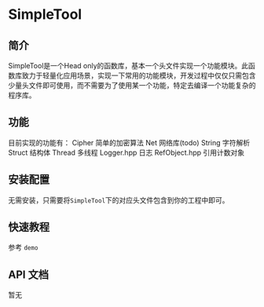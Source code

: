 # SimpleTool
## 简介 
  SimpleTool是一个Head only的函数库，基本一个头文件实现一个功能模块。此函数库致力于轻量化应用场景，实现一下常用的功能模块，开发过程中仅仅只需包含少量头文件即可使用，而不需要为了使用某一个功能，特定去编译一个功能复杂的程序库。

## 功能
  目前实现的功能有： 
  Cipher 简单的加密算法
  Net	 网络库(todo)
  String 字符解析
  Struct 结构体
  Thread 多线程
  Logger.hpp 日志
  RefObject.hpp 引用计数对象

## 安装配置
   无需安装，只需要将```SimpleTool```下的对应头文件包含到你的工程中即可。

## 快速教程
   参考 ```demo```

## API 文档
   暂无
